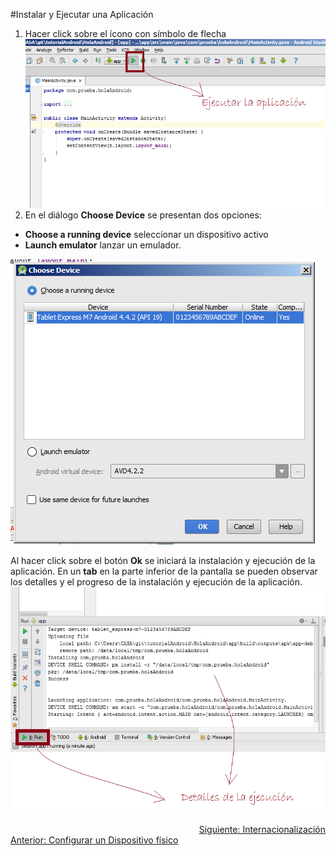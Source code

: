 #Instalar y Ejecutar una Aplicación

1. Hacer click sobre el ícono con símbolo de flecha
![](/capturas/ejecutar.png)
2. En el diálogo **Choose Device** se presentan dos opciones:
 * **Choose a running device** seleccionar un dispositivo activo
 * **Launch emulator** lanzar un emulador.

![](/capturas/choose_device.png)

Al hacer click sobre el botón **Ok** se iniciará la instalación y ejecución de la aplicación. En un **tab** en la parte inferior de la pantalla se pueden observar los detalles y el progreso de la instalación y ejecución de la aplicación.
![](/capturas/tab_run.png)
<div>
<a href="inter.md">
<div align="right">Siguiente: Internacionalización</div></a>
<a href="dispositivo.md">
<span align="left">Anterior: Configurar un Dispositivo físico</span></a>
</div>